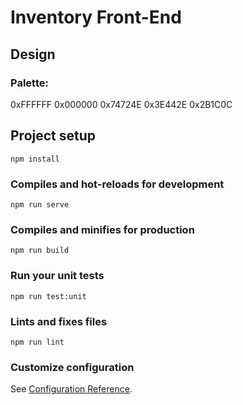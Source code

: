 # Inventory Front-End

## Design
### Palette:
0xFFFFFF
0x000000
0x74724E
0x3E442E
0x2B1C0C

## Project setup

```
npm install
```

### Compiles and hot-reloads for development

```
npm run serve
```

### Compiles and minifies for production

```
npm run build
```

### Run your unit tests

```
npm run test:unit
```

### Lints and fixes files

```
npm run lint
```

### Customize configuration

See [Configuration Reference](https://cli.vuejs.org/config/).
